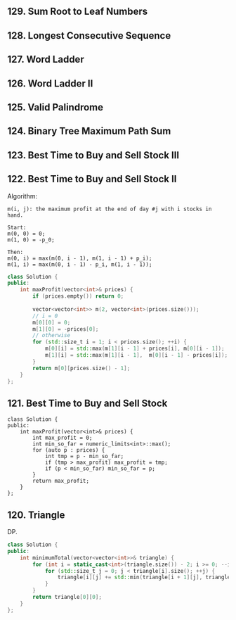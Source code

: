 
## 129. Sum Root to Leaf Numbers 
## 128. Longest Consecutive Sequence 
## 127. Word Ladder
## 126. Word Ladder II 
## 125. Valid Palindrome 
## 124. Binary Tree Maximum Path Sum 
## 123. Best Time to Buy and Sell Stock III
## 122. Best Time to Buy and Sell Stock II 

Algorithm:
```
m(i, j): the maximum profit at the end of day #j with i stocks in hand.

Start:
m(0, 0) = 0;
m(1, 0) = -p_0;

Then:
m(0, i) = max(m(0, i - 1), m(1, i - 1) + p_i);
m(1, i) = max(m(0, i - 1) - p_i, m(1, i - 1));
```

```cpp
class Solution {
public:
    int maxProfit(vector<int>& prices) {
        if (prices.empty()) return 0;
        
        vector<vector<int>> m(2, vector<int>(prices.size()));
        // i = 0
        m[0][0] = 0;
        m[1][0] = -prices[0];
        // otherwise
        for (std::size_t i = 1; i < prices.size(); ++i) {
            m[0][i] = std::max(m[1][i - 1] + prices[i], m[0][i - 1]);
            m[1][i] = std::max(m[1][i - 1],  m[0][i - 1] - prices[i]);
        }
        return m[0][prices.size() - 1];
    }
};
```

## 121. Best Time to Buy and Sell Stock

```
class Solution {
public:
    int maxProfit(vector<int>& prices) {
        int max_profit = 0;
        int min_so_far = numeric_limits<int>::max();
        for (auto p : prices) {
            int tmp = p - min_so_far;
            if (tmp > max_profit) max_profit = tmp;
            if (p < min_so_far) min_so_far = p;
        }
        return max_profit;
    }
};
```

## 120. Triangle 

DP.

```cpp
class Solution {
public:
    int minimumTotal(vector<vector<int>>& triangle) {
        for (int i = static_cast<int>(triangle.size()) - 2; i >= 0; --i) {
            for (std::size_t j = 0; j < triangle[i].size(); ++j) {
                triangle[i][j] += std::min(triangle[i + 1][j], triangle[i + 1][j + 1]);
            }
        }
        return triangle[0][0];
    }
};
```
